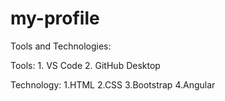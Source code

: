 # my-profile

Tools and Technologies:

Tools:
    1. VS Code
    2. GitHub Desktop

Technology:
    1.HTML
    2.CSS
    3.Bootstrap
    4.Angular
